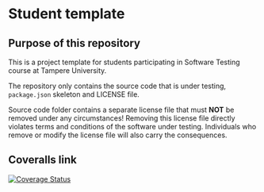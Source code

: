 # Student template

## Purpose of this repository

This is a project template for students participating in Software Testing course
at Tampere University.

The repository only contains the source code that is under testing, `package.json` skeleton
and LICENSE file.

Source code folder contains a separate license file that must **NOT** be removed under any circumstances!
Removing this license file directly violates terms and conditions of the software under testing.
Individuals who remove or modify the license file will also carry the consequences.

## Coveralls link
[![Coverage Status](https://coveralls.io/repos/github/kesalomamatka/SoftwareTesting2021/badge.svg?branch=main)](https://coveralls.io/github/kesalomamatka/SoftwareTesting2021?branch=main)
